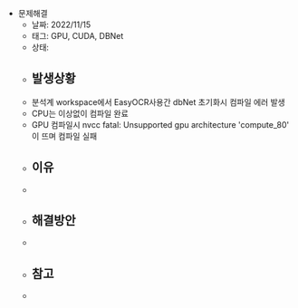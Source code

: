 - 문제해결
	- 날짜: 2022/11/15
	- 태그: GPU, CUDA, DBNet
	- 상태:
	- ## 발생상황
	- 분석계 workspace에서 EasyOCR사용간 dbNet 초기화시 컴파일 에러 발생
	- CPU는 이상없이 컴파일 완료
	- GPU 컴파일시 nvcc fatal: Unsupported gpu architecture 'compute_80' 이 뜨며 컴파일 실패
	- ## 이유
	-
	- ## 해결방안
	-
	- ## 참고
	-
